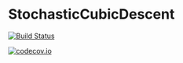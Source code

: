 # StochasticCubicDescent

[![Build Status](https://travis-ci.org/jeff-regier/StochasticCubicDescent.jl.svg?branch=master)](https://travis-ci.org/jeff-regier/StochasticCubicDescent.jl)

[![codecov.io](http://codecov.io/github/jeff-regier/StochasticCubicDescent.jl/coverage.svg?branch=master)](http://codecov.io/github/jeff-regier/StochasticCubicDescent.jl?branch=master)
